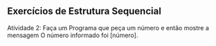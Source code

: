 ## Exercícios de Estrutura Sequencial

Atividade 2: Faça um Programa que peça um número e então mostre a mensagem O número informado foi [número].
